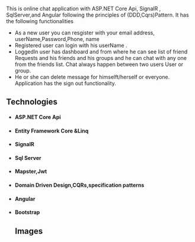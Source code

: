 This is online chat application with ASP.NET Core Api, SignalR , SqlServer,and Angular following the principles of (DDD,Cqrs)Pattern. It has the following functionalities

* As a new user you can resgister with your email address, userName,Password,Phone, name 
* Registered user can login with his userName .
* LoggedIn user has dashboard and from where he can see list of friend Requests and his friends and his groups and he can chat with any one from the friends list. Chat always happen between two users
User or group.
* He or she can delete message  for himselft/herself or everyone.
Application has the sign out functionality.
 ## Technologies
* ####  ASP.NET Core Api
* ####  Entity Framework Core &Linq
* ####  SignalR
* ####  Sql Server
* ####  Mapster,Jwt
* ####  Domain Driven Design,CQRs,specification patterns
* ####  Angular
* ####  Bootstrap
  ## Images
  
